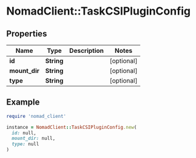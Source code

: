 # NomadClient::TaskCSIPluginConfig

## Properties

| Name | Type | Description | Notes |
| ---- | ---- | ----------- | ----- |
| **id** | **String** |  | [optional] |
| **mount_dir** | **String** |  | [optional] |
| **type** | **String** |  | [optional] |

## Example

```ruby
require 'nomad_client'

instance = NomadClient::TaskCSIPluginConfig.new(
  id: null,
  mount_dir: null,
  type: null
)
```

